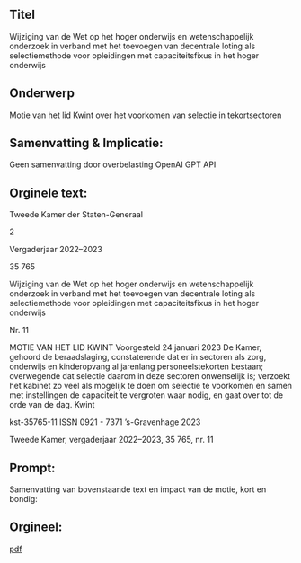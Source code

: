 ## Titel
Wijziging van de Wet op het hoger onderwijs en wetenschappelijk onderzoek in verband met het toevoegen van decentrale loting als selectiemethode voor opleidingen met capaciteitsfixus in het hoger onderwijs
## Onderwerp
Motie van het lid Kwint over het voorkomen van selectie in tekortsectoren
## Samenvatting & Implicatie:
Geen samenvatting door overbelasting OpenAI GPT API
## Orginele text:


Tweede Kamer der Staten-Generaal

2

Vergaderjaar 2022–2023

35 765

Wijziging van de Wet op het hoger onderwijs en
wetenschappelijk onderzoek in verband met het
toevoegen van decentrale loting als
selectiemethode voor opleidingen met
capaciteitsfixus in het hoger onderwijs

Nr. 11

MOTIE VAN HET LID KWINT
Voorgesteld 24 januari 2023
De Kamer,
gehoord de beraadslaging,
constaterende dat er in sectoren als zorg, onderwijs en kinderopvang al
jarenlang personeelstekorten bestaan;
overwegende dat selectie daarom in deze sectoren onwenselijk is;
verzoekt het kabinet zo veel als mogelijk te doen om selectie te
voorkomen en samen met instellingen de capaciteit te vergroten waar
nodig,
en gaat over tot de orde van de dag.
Kwint

kst-35765-11
ISSN 0921 - 7371
’s-Gravenhage 2023

Tweede Kamer, vergaderjaar 2022–2023, 35 765, nr. 11


## Prompt:
Samenvatting van bovenstaande text en impact van de motie, kort en bondig:

## Orgineel:
[pdf](https://gegevensmagazijn.tweedekamer.nl/OData/v4/2.0/Document(1cb30d99-96e0-40cf-be4b-310e66013757)/resource)
